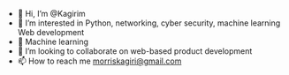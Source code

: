 - 👋 Hi, I’m @Kagirim
- 👀 I’m interested in Python, networking, cyber security, machine learning Web development
- 🌱 Machine learning 
- 💞️ I’m looking to collaborate on web-based product development
- 📫 How to reach me morriskagiri@gmail.com

<!---
Kagirim/Kagirim is a ✨ special ✨ repository because its `README.md` (this file) appears on your GitHub profile.
You can click the Preview link to take a look at your changes.
--->

